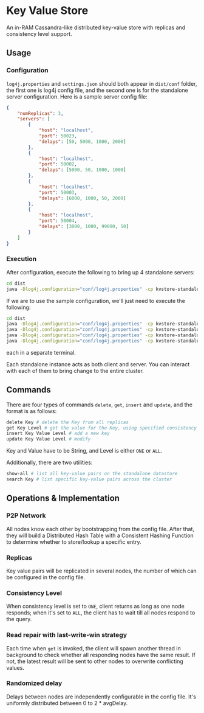 # Key Value Store
An in-RAM Cassandra-like distributed key-value store with replicas and consistency level support.

## Usage
### Configuration
`log4j.properties` and `settings.json` should both appear in `dist/conf` folder, the first one is log4j config file, and the second one is for the standalone server configuration. Here is a sample server config file:
```json
{
    "numReplicas": 3,
    "servers": [
        {
            "host": "localhost",
            "port": 50023,
            "delays": [50, 5000, 1000, 2000]
        },
        {
            "host": "localhost",
            "port": 50002,
            "delays": [5000, 50, 1000, 1000]
        },
        {
            "host": "localhost",
            "port": 50003,
            "delays": [6000, 1000, 50, 2000]
        },
        {
            "host": "localhost",
            "port": 50004,
            "delays": [3000, 1000, 99000, 50]
        }
    ]
}
```
### Execution
After configuration, execute the following to bring up 4 standalone servers:
```bash
cd dist
java -Dlog4j.configuration="conf/log4j.properties" -cp kvstore-standalone.jar me.zfei.kvstore.Standalone SERVER_INDEX
```
If we are to use the sample configuration, we'll just need to execute the following:
```bash
cd dist
java -Dlog4j.configuration="conf/log4j.properties" -cp kvstore-standalone.jar me.zfei.kvstore.Standalone 0
java -Dlog4j.configuration="conf/log4j.properties" -cp kvstore-standalone.jar me.zfei.kvstore.Standalone 1
java -Dlog4j.configuration="conf/log4j.properties" -cp kvstore-standalone.jar me.zfei.kvstore.Standalone 2
java -Dlog4j.configuration="conf/log4j.properties" -cp kvstore-standalone.jar me.zfei.kvstore.Standalone 3
```
each in a separate terminal.

Each standalone instance acts as both client and server. You can interact with each of them to bring change to the entire cluster.

## Commands
There are four types of commands `delete`, `get`, `insert` and `update`, and the format is as follows:
```bash
delete Key # delete the Key from all replicas
get Key Level # get the value for the Key, using specified consistency level 
insert Key Value Level # add a new key
update Key Value Level # modify
```
Key and Value have to be String, and Level is either `ONE` or `ALL`.

Additionally, there are two utilities:
```bash
show-all # list all key-value pairs on the standalone datastore
search Key # list specific key-value pairs across the cluster
```

## Operations & Implementation
### P2P Network
All nodes know each other by bootstrapping from the config file. After that, they will build a Distributed Hash Table with a Consistent Hashing Function to determine whether to store/lookup a specific entry.
### Replicas
Key value pairs will be replicated in several nodes, the number of which can be configured in the config file.
### Consistency Level
When consistency level is set to `ONE`, client returns as long as one node responds; when it's set to `ALL`, the client has to wait till all nodes respond to the query.
### Read repair with last-write-win strategy
Each time when `get` is invoked, the client will spawn another thread in background to check whether all responding nodes have the same result. If not, the latest result will be sent to other nodes to overwrite conflicting values.
### Randomized delay
Delays between nodes are independently configurable in the config file. It's uniformly distributed between 0 to 2 * avgDelay.
